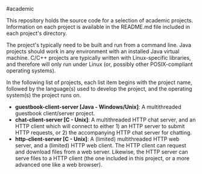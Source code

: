 #academic

This repository holds the source code for a selection of academic projects. 
Information on each project is available in the README.md file included in 
each project's directory.  

The project's typically need to be built and run from a command line. Java
projects should work in any environment with an installed Java virtual machine.
C/C++ projects are typically written with Linux-specific libraries, and therefore
will only run under Linux (or, possibly other POSIX-compliant operating systems).

In the following list of projects, each list item begins with the project name,
followed by the language(s) used to develop the project, and the operating
system(s) the project runs on.

* __guestbook-client-server [Java - Windows/Unix]__: A multithreaded guestbook 
client/server 
project.
* __chat-client-server [C - Unix]__: A multithreaded HTTP chat server, and an
HTTP client which will connect to either 1) an HTTP server to submit HTTP
requests, or 2) the accompanying HTTP chat server for chatting.
* __http-client-server [C - Unix]__: A (limited) multithreaded HTTP web server,
and a (limited) HTTP web client. The HTTP client can request and download files
from a web server. Likewise, the HTTP server can serve files to a HTTP client (the
one included in this project, or a more advanced one like a web browser).

